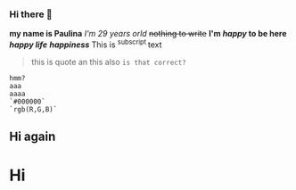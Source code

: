 ### Hi there 👋
**my name is Paulina**
_I'm 29 years orld_
~~nothing to write~~
**I'm _happy_ to be here**
**_happy life_**
***happiness***
This is <sup> subscript </sup> text
>this is quote
>an this also
`is that correct?`
```
hmm?
aaa
aaaa
`#000000`
`rgb(R,G,B)`
```
## Hi again
# Hi

<!--
**pmatkowska94/pmatkowska94** is a ✨ _special_ ✨ repository because its `README.md` (this file) appears on your GitHub profile.

Here are some ideas to get you started:

- 🔭 I’m currently working on ...
- 🌱 I’m currently learning ...
- 👯 I’m looking to collaborate on ...
- 🤔 I’m looking for help with ...
- 💬 Ask me about ...
- 📫 How to reach me: ...
- 😄 Pronouns: ...
- ⚡ Fun fact: ...
-->
